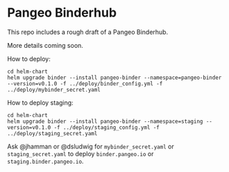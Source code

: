 Pangeo Binderhub
================

This repo includes a rough draft of a Pangeo Binderhub.

More details coming soon.

How to deploy:
```
cd helm-chart
helm upgrade binder --install pangeo-binder --namespace=pangeo-binder --version=v0.1.0 -f ../deploy/binder_config.yml -f ../deploy/mybinder_secret.yaml
```

How to deploy staging:
```
cd helm-chart
helm upgrade binder --install pangeo-binder --namespace=staging --version=v0.1.0 -f ../deploy/staging_config.yml -f ../deploy/staging_secret.yaml
```

Ask @jhamman or @dsludwig for ``mybinder_secret.yaml`` or
``staging_secret.yaml`` to deploy ``binder.pangeo.io`` or
``staging.binder.pangeo.io``.
